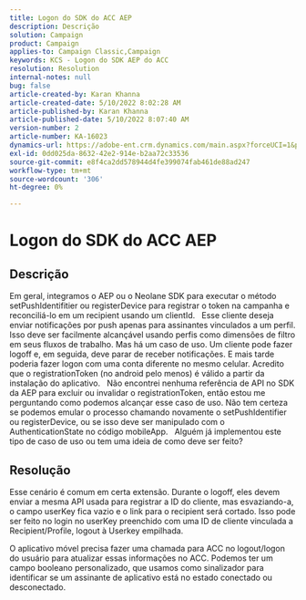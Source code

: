 ```yaml
---
title: Logon do SDK do ACC AEP
description: Descrição
solution: Campaign
product: Campaign
applies-to: Campaign Classic,Campaign
keywords: KCS - Logon do SDK AEP do ACC
resolution: Resolution
internal-notes: null
bug: false
article-created-by: Karan Khanna
article-created-date: 5/10/2022 8:02:28 AM
article-published-by: Karan Khanna
article-published-date: 5/10/2022 8:07:40 AM
version-number: 2
article-number: KA-16023
dynamics-url: https://adobe-ent.crm.dynamics.com/main.aspx?forceUCI=1&pagetype=entityrecord&etn=knowledgearticle&id=9184a085-37d0-ec11-a7b5-00224809c556
exl-id: 0dd025da-8632-42e2-914e-b2aa72c33536
source-git-commit: e8f4ca2dd578944d4fe399074fab461de88ad247
workflow-type: tm+mt
source-wordcount: '306'
ht-degree: 0%

---
```


# Logon do SDK do ACC AEP

## Descrição


Em geral, integramos o AEP ou o Neolane SDK para executar o método setPushIdentifitier ou registerDevice para registrar o token na campanha e reconciliá-lo em um recipient usando um clientId.
 
Esse cliente deseja enviar notificações por push apenas para assinantes vinculados a um perfil. Isso deve ser facilmente alcançável usando perfis como dimensões de filtro em seus fluxos de trabalho. Mas há um caso de uso.
Um cliente pode fazer logoff e, em seguida, deve parar de receber notificações. E mais tarde poderia fazer logon com uma conta diferente no mesmo celular. Acredito que o registrationToken (no android pelo menos) é válido a partir da instalação do aplicativo.
 
Não encontrei nenhuma referência de API no SDK da AEP para excluir ou invalidar o registrationToken, então estou me perguntando como podemos alcançar esse caso de uso. Não tem certeza se podemos emular o processo chamando novamente o setPushIdentifier ou registerDevice, ou se isso deve ser manipulado com o AuthenticationState no código mobileApp.
 
Alguém já implementou este tipo de caso de uso ou tem uma ideia de como deve ser feito?


## Resolução


Esse cenário é comum em certa extensão. Durante o logoff, eles devem enviar a mesma API usada para registrar a ID do cliente, mas esvaziando-a, o campo userKey fica vazio e o link para o recipient será cortado. Isso pode ser feito no login no userKey preenchido com uma ID de cliente vinculada a Recipient/Profile, logout à Userkey empilhada.

O aplicativo móvel precisa fazer uma chamada para ACC no logout/logon do usuário para atualizar essas informações no ACC. Podemos ter um campo booleano personalizado, que usamos como sinalizador para identificar se um assinante de aplicativo está no estado conectado ou desconectado.
